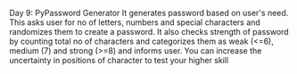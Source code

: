 Day 9: PyPassword Generator 
It generates password based on user's need. This asks user for no of letters, numbers and special 
characters and randomizes them to create a password. It also checks strength of password by counting 
total no of characters and categorizes them as weak (<=6), medium (7) and strong (>=8) and informs user. 
You can increase the uncertainty in positions of character to test your higher skill 